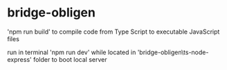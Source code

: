 # bridge-obligen
'npm run build' to compile code from Type Script to executable JavaScript files

run in terminal 'npm run dev' while located in 'bridge-obligen\ts-node-express' folder to boot local server